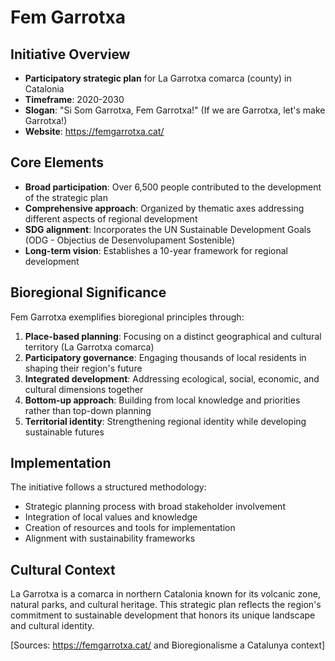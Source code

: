 # Fem Garrotxa

## Initiative Overview
- **Participatory strategic plan** for La Garrotxa comarca (county) in Catalonia
- **Timeframe**: 2020-2030
- **Slogan**: "Si Som Garrotxa, Fem Garrotxa!" (If we are Garrotxa, let's make Garrotxa!)
- **Website**: https://femgarrotxa.cat/

## Core Elements
- **Broad participation**: Over 6,500 people contributed to the development of the strategic plan
- **Comprehensive approach**: Organized by thematic axes addressing different aspects of regional development
- **SDG alignment**: Incorporates the UN Sustainable Development Goals (ODG - Objectius de Desenvolupament Sostenible)
- **Long-term vision**: Establishes a 10-year framework for regional development

## Bioregional Significance
Fem Garrotxa exemplifies bioregional principles through:

1. **Place-based planning**: Focusing on a distinct geographical and cultural territory (La Garrotxa comarca)
2. **Participatory governance**: Engaging thousands of local residents in shaping their region's future
3. **Integrated development**: Addressing ecological, social, economic, and cultural dimensions together
4. **Bottom-up approach**: Building from local knowledge and priorities rather than top-down planning
5. **Territorial identity**: Strengthening regional identity while developing sustainable futures

## Implementation
The initiative follows a structured methodology:
- Strategic planning process with broad stakeholder involvement
- Integration of local values and knowledge
- Creation of resources and tools for implementation
- Alignment with sustainability frameworks

## Cultural Context
La Garrotxa is a comarca in northern Catalonia known for its volcanic zone, natural parks, and cultural heritage. This strategic plan reflects the region's commitment to sustainable development that honors its unique landscape and cultural identity.

[Sources: https://femgarrotxa.cat/ and Bioregionalisme a Catalunya context]
